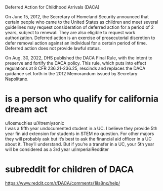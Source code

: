 Deferred Action for Childhood Arrivals (DACA)  

On June 15, 2012, the Secretary of Homeland Security announced that certain people who came to the United States as children and meet several guidelines may request consideration of deferred action for a period of 2 years, subject to renewal. They are also eligible to request work authorization. Deferred action is an exercise of prosecutorial discretion to defer removal action against an individual for a certain period of time. Deferred action does not provide lawful status.

On Aug. 30, 2022, DHS published the DACA Final Rule, with the intent to preserve and fortify the DACA policy. This rule, which puts into effect regulations at 8 CFR 236.21-236.25, rescinds and replaces the DACA guidance set forth in the 2012 Memorandum issued by Secretary Napolitano. 


# is a person who qualify for california dream act 
u/losmuchies
u/Xtremlysonic   
I was a fifth year undocumented student in a UC. I believe they provide 5th year fin aid extension for students in STEM no question. For other majors they will probably ask but it’s best to ask the financial aid officer in a UC about it. They’ll understand. But if you’re a transfer in a UC, your 5th year will be considered as a 3rd year
u/ImperialRedditer 
# subreddit for children of DACA 
https://www.reddit.com/r/DACA/comments/1ils8nx/help/ 
